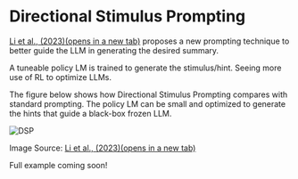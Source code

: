 # Directional Stimulus Prompting

[Li et al., (2023)(opens in a new tab)](https://arxiv.org/abs/2302.11520) proposes a new prompting technique to better guide the LLM in generating the desired summary.

A tuneable policy LM is trained to generate the stimulus/hint. Seeing more use of RL to optimize LLMs.

The figure below shows how Directional Stimulus Prompting compares with standard prompting. The policy LM can be small and optimized to generate the hints that guide a black-box frozen LLM.

![DSP](https://www.promptingguide.ai/_next/image?url=%2F_next%2Fstatic%2Fmedia%2Fdsp.27a0005f.jpeg&w=3840&q=75)

Image Source: [Li et al., (2023)(opens in a new tab)](https://arxiv.org/abs/2302.11520)

Full example coming soon!
